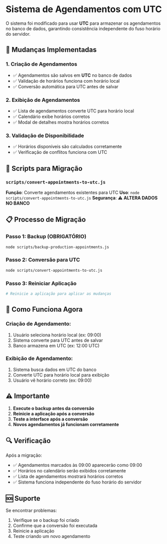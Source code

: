# Sistema de Agendamentos com UTC

O sistema foi modificado para usar **UTC** para armazenar os agendamentos no banco de dados, garantindo consistência independente do fuso horário do servidor.

## 🔄 Mudanças Implementadas

### 1. **Criação de Agendamentos**

- ✅ Agendamentos são salvos em **UTC** no banco de dados
- ✅ Validação de horários funciona com horário local
- ✅ Conversão automática para UTC antes de salvar

### 2. **Exibição de Agendamentos**

- ✅ Lista de agendamentos converte UTC para horário local
- ✅ Calendário exibe horários corretos
- ✅ Modal de detalhes mostra horários corretos

### 3. **Validação de Disponibilidade**

- ✅ Horários disponíveis são calculados corretamente
- ✅ Verificação de conflitos funciona com UTC

## 🚀 Scripts para Migração

### `scripts/convert-appointments-to-utc.js`

**Função**: Converte agendamentos existentes para UTC
**Uso**: `node scripts/convert-appointments-to-utc.js`
**Segurança**: ⚠️ **ALTERA DADOS NO BANCO**

## 📋 Processo de Migração

### Passo 1: Backup (OBRIGATÓRIO)

```bash
node scripts/backup-production-appointments.js
```

### Passo 2: Conversão para UTC

```bash
node scripts/convert-appointments-to-utc.js
```

### Passo 3: Reiniciar Aplicação

```bash
# Reinicie a aplicação para aplicar as mudanças
```

## 🎯 Como Funciona Agora

### **Criação de Agendamento:**

1. Usuário seleciona horário local (ex: 09:00)
2. Sistema converte para UTC antes de salvar
3. Banco armazena em UTC (ex: 12:00 UTC)

### **Exibição de Agendamento:**

1. Sistema busca dados em UTC do banco
2. Converte UTC para horário local para exibição
3. Usuário vê horário correto (ex: 09:00)

## ⚠️ Importante

1. **Execute o backup antes da conversão**
2. **Reinicie a aplicação após a conversão**
3. **Teste a interface após a conversão**
4. **Novos agendamentos já funcionam corretamente**

## 🔍 Verificação

Após a migração:

- ✅ Agendamentos marcados às 09:00 aparecerão como 09:00
- ✅ Horários no calendário serão exibidos corretamente
- ✅ Lista de agendamentos mostrará horários corretos
- ✅ Sistema funciona independente do fuso horário do servidor

## 🆘 Suporte

Se encontrar problemas:

1. Verifique se o backup foi criado
2. Confirme que a conversão foi executada
3. Reinicie a aplicação
4. Teste criando um novo agendamento
